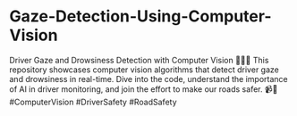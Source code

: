 # Gaze-Detection-Using-Computer-Vision
Driver Gaze and Drowsiness Detection with Computer Vision 🚗👀😴  This repository showcases computer vision algorithms that detect driver gaze and drowsiness in real-time. Dive into the code, understand the importance of AI in driver monitoring, and join the effort to make our roads safer. 📹🤯 #ComputerVision #DriverSafety #RoadSafety
